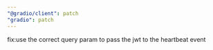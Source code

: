 ```yaml
---
"@gradio/client": patch
"gradio": patch
---
```


fix:use the correct query param to pass the jwt to the heartbeat event
